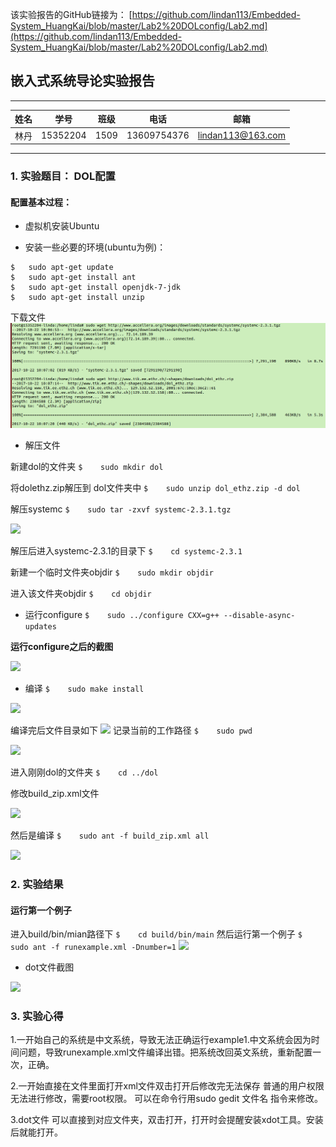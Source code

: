 该实验报告的GitHub链接为：
[https://github.com/lindan113/Embedded-System_HuangKai/blob/master/Lab2%20DOLconfig/Lab2.md](https://github.com/lindan113/Embedded-System_HuangKai/blob/master/Lab2%20DOLconfig/Lab2.md)

## 嵌入式系统导论实验报告
-------

|  姓名  |  学号  |  班级  |  电话  |  邮箱  |
| :--: | :--: | :--: | :--: | :--: |
|  林丹 | 15352204 | 1509 | 13609754376  | lindan113@163.com |

-----


### 1. 实验题目： DOL配置

#### 配置基本过程：

- 虚拟机安装Ubuntu


- 安装一些必要的环境(ubuntu为例)：
```
$	sudo apt-get update
$	sudo apt-get install ant
$ 	sudo apt-get install openjdk-7-jdk
$	sudo apt-get install unzip
```
下载文件
<img src="https://github.com/lindan113/Embedded-System_HuangKai/blob/master/Lab2%20DOLconfig/images/%E4%B8%8B%E8%BD%BD%E6%96%87%E4%BB%B6wget.png?raw=true"/>

- 解压文件

新建dol的文件夹 
```$	sudo mkdir dol```

将dolethz.zip解压到 dol文件夹中
```$	sudo unzip dol_ethz.zip -d dol```

解压systemc
```$	sudo tar -zxvf systemc-2.3.1.tgz```

<img src="https://github.com/lindan113/Embedded-System_HuangKai/blob/master/Lab2%20DOLconfig/images/%E8%A7%A3%E5%8E%8B%E6%96%87%E4%BB%B6.png?raw=true"/>

解压后进入systemc-2.3.1的目录下
```$	cd systemc-2.3.1```

新建一个临时文件夹objdir
```$	sudo mkdir objdir```

进入该文件夹objdir
```$	cd objdir```

- 运行configure
```$	sudo ../configure CXX=g++ --disable-async-updates```

**运行configure之后的截图**

<img src="https://github.com/lindan113/Embedded-System_HuangKai/blob/master/Lab2%20DOLconfig/images/%E8%BF%90%E8%A1%8Cconfigure%E4%B9%8B%E5%90%8E.png?raw=true"/>

- 编译
```$	sudo make install```

<img src="https://github.com/lindan113/Embedded-System_HuangKai/blob/master/Lab2%20DOLconfig/images/sudo%20make%20install.png?raw=true"/>

编译完后文件目录如下
<img src="https://github.com/lindan113/Embedded-System_HuangKai/blob/master/Lab2%20DOLconfig/images/%E7%BC%96%E8%AF%91%E5%AE%8C%E5%90%8E%E6%96%87%E4%BB%B6%E7%9B%AE%E5%BD%95.png?raw=true"/>
记录当前的工作路径
```$	sudo pwd```

<img src="https://github.com/lindan113/Embedded-System_HuangKai/blob/master/Lab2%20DOLconfig/images/%E5%BD%93%E5%89%8D%E7%9A%84%E5%B7%A5%E4%BD%9C%E8%B7%AF%E5%BE%84.png?raw=true"/>

进入刚刚dol的文件夹
```$	cd ../dol```

修改build_zip.xml文件

<img src="https://github.com/lindan113/Embedded-System_HuangKai/blob/master/Lab2%20DOLconfig/images/%E4%BF%AE%E6%94%B9build_zip.xml%E6%96%87%E4%BB%B6.png?raw=true"/>

然后是编译
```$	sudo ant -f build_zip.xml all```

<img src="https://github.com/lindan113/Embedded-System_HuangKai/blob/master/Lab2%20DOLconfig/images/sudo%20ant%20-f%20build_zip.xml%20all.png?raw=true"/>

### 2. 实验结果

#### 运行第一个例子

进入build/bin/mian路径下
```$	cd build/bin/main```
然后运行第一个例子
```$	sudo ant -f runexample.xml -Dnumber=1```
<img src="https://github.com/lindan113/Embedded-System_HuangKai/blob/master/Lab2%20DOLconfig/images/%E8%BF%90%E8%A1%8C%E7%AC%AC%E4%B8%80%E4%B8%AA%E4%BE%8B%E5%AD%90.png?raw=true"/>


- dot文件截图
<img src="https://github.com/lindan113/Embedded-System_HuangKai/blob/master/Lab2%20DOLconfig/images/dot%E6%96%87%E4%BB%B6%E6%88%AA%E5%9B%BE.png?raw=true"/>

### 3. 实验心得


1.一开始自己的系统是中文系统，导致无法正确运行example1.中文系统会因为时间问题，导致runexample.xml文件编译出错。把系统改回英文系统，重新配置一次，正确。

2.一开始直接在文件里面打开xml文件双击打开后修改完无法保存
普通的用户权限无法进行修改，需要root权限。
可以在命令行用sudo gedit 文件名 指令来修改。

3.dot文件
可以直接到对应文件夹，双击打开，打开时会提醒安装xdot工具。安装后就能打开。
